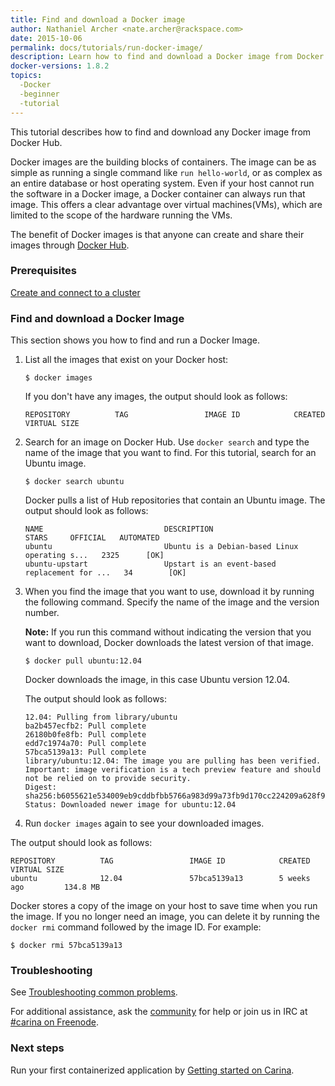 ```yaml
---
title: Find and download a Docker image
author: Nathaniel Archer <nate.archer@rackspace.com>
date: 2015-10-06
permalink: docs/tutorials/run-docker-image/
description: Learn how to find and download a Docker image from Docker hub, and the function of Docker images.
docker-versions: 1.8.2
topics:
  -Docker
  -beginner
  -tutorial
---
```


This tutorial describes how to find and download any Docker image from Docker Hub.

Docker images are the building blocks of containers. The image can be as simple as running a single command like `run hello-world`, or as complex as an entire database or host operating system. Even if your host cannot run the software in a Docker image, a Docker container can always run that image. This offers a clear advantage over virtual machines(VMs), which are limited to the scope of the hardware running the VMs.

The benefit of Docker images is that anyone can create and share their images through [Docker Hub](https://hub.docker.com/).

### Prerequisites

[Create and connect to a cluster](/docs/tutorials/create-connect-cluster/)

### Find and download a Docker Image

This section shows you how to find and run a Docker Image.

1. List all the images that exist on your Docker host:

   `$ docker images`

   If you don't have any images, the output should look as follows:

   ```
   REPOSITORY          TAG                 IMAGE ID            CREATED             VIRTUAL SIZE
   ```

2. Search for an image on Docker Hub. Use `docker search` and type the name of the image that you want to find. For this tutorial, search for an Ubuntu image.

   `$ docker search ubuntu`

   Docker pulls a list of Hub repositories that contain an Ubuntu image. The output should look as follows:

   ```
   NAME                           DESCRIPTION                                     STARS     OFFICIAL   AUTOMATED
   ubuntu                         Ubuntu is a Debian-based Linux operating s...   2325      [OK]       
   ubuntu-upstart                 Upstart is an event-based replacement for ...   34        [OK]
   ```

3. When you find the image that you want to use, download it by running the following command. Specify the name of the image and the version number.

   **Note:** If you run this command without indicating the version that you want to download, Docker downloads the latest version of that image.

   `$ docker pull ubuntu:12.04`

   Docker downloads the image, in this case Ubuntu version 12.04.

   The output should look as follows:

   ```
   12.04: Pulling from library/ubuntu
   ba2b457ecfb2: Pull complete
   26180b0fe8fb: Pull complete
   edd7c1974a70: Pull complete
   57bca5139a13: Pull complete
   library/ubuntu:12.04: The image you are pulling has been verified. Important: image verification is a tech preview feature and should not be relied on to provide security.
   Digest: sha256:b6055621e534009eb9cddbfbb5766a983d99a73fb9d170cc224209a628f91804
   Status: Downloaded newer image for ubuntu:12.04
   ```

4. Run `docker images` again to see your downloaded images.

  The output should look as follows:

   ```
   REPOSITORY          TAG                 IMAGE ID            CREATED             VIRTUAL SIZE
   ubuntu              12.04               57bca5139a13        5 weeks ago         134.8 MB
   ```

   Docker stores a copy of the image on your host to save time when you run the image. If you no longer need an image, you can delete it by running the `docker rmi` command followed by the image ID. For example:

   `$ docker rmi 57bca5139a13`

### Troubleshooting

See [Troubleshooting common problems](/docs/tutorials/troubleshooting/).

For additional assistance, ask the [community](https://community.getcarina.com/) for help or join us in IRC at [#carina on Freenode](http://webchat.freenode.net/?channels=carina).

### Next steps

Run your first containerized application by [Getting started on Carina](/docs/tutorials/getting-started-on-carina/).
